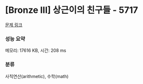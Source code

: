 # [Bronze III] 상근이의 친구들 - 5717 

[문제 링크](https://www.acmicpc.net/problem/5717) 

### 성능 요약

메모리: 17616 KB, 시간: 208 ms

### 분류

사칙연산(arithmetic), 수학(math)


